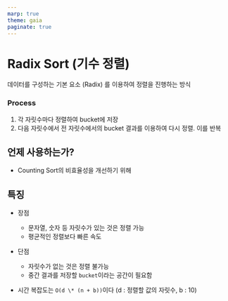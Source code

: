 ```yaml
---
marp: true
theme: gaia
paginate: true
---
```


<!-- headingDivider: 2 -->

# Radix Sort (기수 정렬)

데이터를 구성하는 기본 요소 (Radix) 를 이용하여 정렬을 진행하는 방식

### Process

1. 각 자릿수마다 정렬하여 bucket에 저장
2. 다음 자릿수에서 전 자릿수에서의 bucket 결과를 이용하여 다시 정렬. 이를 반복

## 언제 사용하는가?

- Counting Sort의 비효율성을 개선하기 위해

## 특징

- 장점

  - 문자열, 숫자 등 자릿수가 있는 것은 정렬 가능
  - 평균적인 정렬보다 빠른 속도

- 단점

  - 자릿수가 없는 것은 정렬 불가능
  - 중간 결과를 저장할 `bucket`이라는 공간이 필요함

- 시간 복잡도는 `O(d \* (n + b))`이다 (d : 정렬할 값의 자릿수, b : 10)
